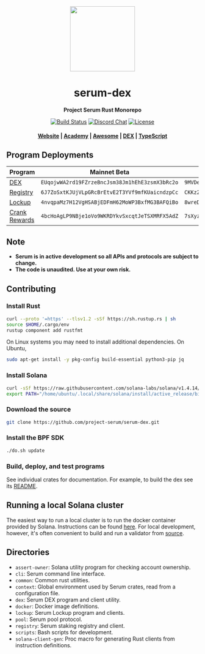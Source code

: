 <div align="center">
  <img height="170" src="http://github.com/project-serum/awesome-serum/blob/master/logo-serum.png?raw=true" />

  <h1>serum-dex</h1>

  <p>
    <strong>Project Serum Rust Monorepo</strong>
  </p>

  <p>
    <a href="https://travis-ci.com/project-serum/serum-dex"><img alt="Build Status" src="https://travis-ci.com/project-serum/serum-dex.svg?branch=master" /></a>
    <a href="https://discord.com/channels/739225212658122886"><img alt="Discord Chat" src="https://img.shields.io/discord/739225212658122886?color=blueviolet" /></a>
    <a href="https://opensource.org/licenses/Apache-2.0"><img alt="License" src="https://img.shields.io/github/license/project-serum/serum-dex?color=blue" /></a>
  </p>

  <h4>
    <a href="https://projectserum.com/">Website</a>
    <span> | </span>
    <a href="https://serum-academy.com/en/">Academy</a>
    <span> | </span>
    <a href="https://github.com/project-serum/awesome-serum">Awesome</a>
    <span> | </span>
    <a href="https://dex.projectserum.com/#/">DEX</a>
    <span> | </span>
    <a href="https://github.com/project-serum/serum-ts">TypeScript</a>
  </h4>
</div>

## Program Deployments

| Program | Mainnet Beta | Devnet | Testnet |
| ------- | ------------ | ------ | ------- |
| [DEX](/dex) | `EUqojwWA2rd19FZrzeBncJsm38Jm1hEhE3zsmX3bRc2o` | `9MVDeYQnJmN2Dt7H44Z8cob4bET2ysdNu2uFJcatDJno` | `EUqojwWA2rd19FZrzeBncJsm38Jm1hEhE3zsmX3bRc2o` |
| [Registry](/registry/program) | `6J7ZoSxtKJUjVLpGRcBrEtvE2T3YVf9mfKUaicndzpCc` | `CKKz2WYvneiLb2mzouWc4iPpKisuXs5XKYn7ZUrRjkeK` | `6J7ZoSxtKJUjVLpGRcBrEtvE2T3YVf9mfKUaicndzpCc` |
| [Lockup](/lockup/program) | `4nvqpaMz7H12VgHSABjEDFmH62MoWP3BxfMG3BAFQiBo` | `8wreDpv5nuY1gee1X4wkqtRkzoGypVYzWBrMmzipAJKN` | `4nvqpaMz7H12VgHSABjEDFmH62MoWP3BxfMG3BAFQiBo` |
| [Crank Rewards](/registry/rewards/program) | `4bcHoAgLP9NBje1oVo9WKRDYkvSxcqtJeTSXMRFX5AdZ` | `7sXyzeu6GJqkXZz8VhjdsXvDg1xR1PEkXbbDaxMc186C` | `4bcHoAgLP9NBje1oVo9WKRDYkvSxcqtJeTSXMRFX5AdZ`|

## Note

* **Serum is in active development so all APIs and protocols are subject to change.**
* **The code is unaudited. Use at your own risk.**

## Contributing

### Install Rust

```bash
curl --proto '=https' --tlsv1.2 -sSf https://sh.rustup.rs | sh
source $HOME/.cargo/env
rustup component add rustfmt
```

On Linux systems you may need to install additional dependencies. On Ubuntu,

```bash
sudo apt-get install -y pkg-config build-essential python3-pip jq
```

### Install Solana

```bash
curl -sSf https://raw.githubusercontent.com/solana-labs/solana/v1.4.14/install/solana-install-init.sh | sh -s - v1.4.14
export PATH="/home/ubuntu/.local/share/solana/install/active_release/bin:$PATH"
```

### Download the source

```bash
git clone https://github.com/project-serum/serum-dex.git
```

### Install the BPF SDK

```bash
./do.sh update
```

### Build, deploy, and test programs

See individual crates for documentation. For example, to build the dex see its [README](https://github.com/project-serum/serum-dex/tree/master/dex).

## Running a local Solana cluster

The easiest way to run a local cluster is to run the docker container provided by Solana.
Instructions can be found [here](https://solana-labs.github.io/solana-web3.js/). For local development, however, it's often convenient to build and run a validator from [source](https://github.com/solana-labs/solana#building).

## Directories

* `assert-owner`: Solana utility program for checking account ownership.
* `cli`: Serum command line interface.
* `common`: Common rust utilities.
* `context`: Global environment used by Serum crates, read from a configuration file.
* `dex`: Serum DEX program and client utility.
* `docker`: Docker image definitions.
* `lockup`: Serum Lockup program and clients.
* `pool`: Serum pool protocol.
* `registry`: Serum staking registry and client.
* `scripts`: Bash scripts for development.
* `solana-client-gen`: Proc macro for generating Rust clients from instruction definitions.
